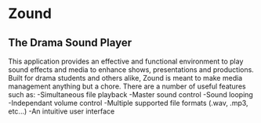 # Zound

## The Drama Sound Player

This application provides an effective and functional environment to play sound effects and media to enhance shows, presentations and productions. Built for drama students and others alike, Zound is meant to make media management anything but a chore. There are a number of useful features such as:
-Simultaneous file playback
-Master sound control
-Sound looping
-Independant volume control
-Multiple supported file formats (.wav, .mp3, etc...)
-An intuitive user interface
